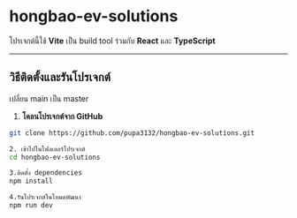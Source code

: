# hongbao-ev-solutions

โปรเจกต์นี้ใช้ **Vite** เป็น build tool ร่วมกับ **React** และ **TypeScript**

---

## วิธีติดตั้งและรันโปรเจกต์

เปลี่ยน main เป็น master 

1. **โคลนโปรเจกต์จาก GitHub**

```bash
git clone https://github.com/pupa3132/hongbao-ev-solutions.git

2. เข้าไปในโฟลเดอร์โปรเจกต์ 
cd hongbao-ev-solutions

3.ติดตั้ง dependencies
npm install

4.รันโปรเจกต์ในโหมดพัฒนา
npm run dev

